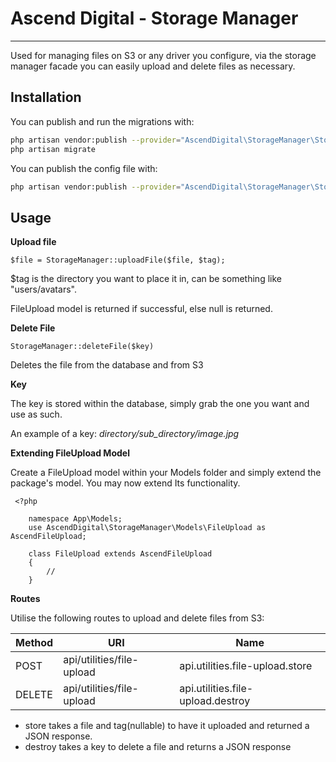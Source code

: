 #  Ascend Digital - Storage Manager

---

Used for managing files on S3 or any driver you configure, via the storage manager facade you can easily upload and delete files as necessary.

## Installation

You can publish and run the migrations with:

```bash
php artisan vendor:publish --provider="AscendDigital\StorageManager\StorageManagerServiceProvider" --tag="storage-manager-migrations"
php artisan migrate
```

You can publish the config file with:
```bash
php artisan vendor:publish --provider="AscendDigital\StorageManager\StorageManagerServiceProvider" --tag="storage-manager-config"
```

## Usage

**Upload file**

	$file = StorageManager::uploadFile($file, $tag);

$tag is the directory you want to place it in, can be something like "users/avatars".

FileUpload model is returned if successful, else null is returned.

**Delete File**

    StorageManager::deleteFile($key)
Deletes the file from the database and from S3

**Key**

The key is stored within the database, simply grab the one you want and use as such.

An example of a key: *directory/sub_directory/image.jpg*

**Extending FileUpload Model**

Create a FileUpload model within your Models folder and simply extend the package's model. You may now extend Its functionality.

     <?php
        
        namespace App\Models;
        use AscendDigital\StorageManager\Models\FileUpload as AscendFileUpload;
        
        class FileUpload extends AscendFileUpload
        {
            //
        }

**Routes**

Utilise the following routes to upload and delete files from S3:


| Method | URI | Name |
|--------|-----|------|
| POST | api/utilities/file-upload | api.utilities.file-upload.store |
| DELETE | api/utilities/file-upload | api.utilities.file-upload.destroy |


- store takes a file and tag(nullable) to have it uploaded and returned a JSON response.
- destroy takes a key to delete a file and returns a JSON response
